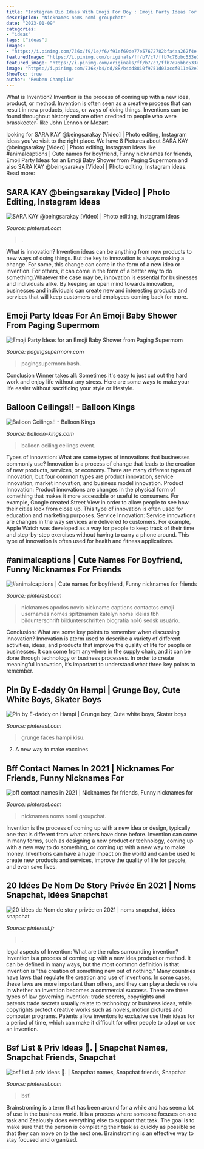 ```yaml
---
title: "Instagram Bio Ideas With Emoji For Boy : Emoji Party Ideas For An Emoji Baby Shower From Paging Supermom"
description: "Nicknames noms nomi groupchat"
date: "2023-01-09"
categories:
- "ideas"
tags: ["ideas"]
images:
- "https://i.pinimg.com/736x/f9/1e/f6/f91ef69de77e57672782bfa4aa262f4e.jpg"
featuredImage: "https://i.pinimg.com/originals/ff/b7/c7/ffb7c76bbc533e16e053207f507db9d9.jpg"
featured_image: "https://i.pinimg.com/originals/ff/b7/c7/ffb7c76bbc533e16e053207f507db9d9.jpg"
image: "https://i.pinimg.com/736x/b4/dd/88/b4dd8810f9751d03accf011a62e77ec1.jpg"
ShowToc: true
author: "Reuben Champlin"
---
```



What is Invention?
Invention is the process of coming up with a new idea, product, or method. Invention is often seen as a creative process that can result in new products, ideas, or ways of doing things. Inventions can be found throughout history and are often credited to people who were brasskeeter- like John Lennon or Mozart.

	

		
looking for SARA KAY @beingsarakay [Video] | Photo editing, Instagram ideas you've visit to the right place. We have 8 Pictures about SARA KAY @beingsarakay [Video] | Photo editing, Instagram ideas like #animalcaptions | Cute names for boyfriend, Funny nicknames for friends, Emoji Party Ideas for an Emoji Baby Shower from Paging Supermom and also SARA KAY @beingsarakay [Video] | Photo editing, Instagram ideas. Read more:
		
    
## SARA KAY @beingsarakay [Video] | Photo Editing, Instagram Ideas

<img loading=lazy src="https://i.pinimg.com/736x/b4/dd/88/b4dd8810f9751d03accf011a62e77ec1.jpg" onerror="this.onerror=null;this.src='https://tse4.mm.bing.net/th?id=OIP.XkryPpd54NGT0RPgp3-0twHaNK&amp;pid=15.1';" alt="SARA KAY @beingsarakay [Video] | Photo editing, Instagram ideas">

_Source: pinterest.com_

>. 

	

What is innovation?
Invention ideas can be anything from new products to new ways of doing things. But the key to innovation is always making a change. For some, this change can come in the form of a new idea or invention. For others, it can come in the form of a better way to do something.Whatever the case may be, innovation is essential for businesses and individuals alike. By keeping an open mind towards innovation, businesses and individuals can create new and interesting products and services that will keep customers and employees coming back for more.

    
## Emoji Party Ideas For An Emoji Baby Shower From Paging Supermom

<img loading=lazy src="https://pagingsupermom.com/wp-content/uploads/2016/09/Emoji-Baby-Shower-Invite.jpg" onerror="this.onerror=null;this.src='https://tse1.mm.bing.net/th?id=OIP.LjPn9Rzk-tX0rs9mfS3MKAHaK1&amp;pid=15.1';" alt="Emoji Party Ideas for an Emoji Baby Shower from Paging Supermom">

_Source: pagingsupermom.com_

>pagingsupermom bash. 

	

Conclusion
Winner takes all: Sometimes it's easy to just cut out the hard work and enjoy life without any stress. Here are some ways to make your life easier without sacrificing your style or lifestyle.

    
## Balloon Ceilings!! - Balloon Kings

<img loading=lazy src="https://cdn11.bigcommerce.com/s-af2f8xc7r2/product_images/uploaded_images/cbb33278-3dd5-460f-b2e8-81015357f44e.jpeg" onerror="this.onerror=null;this.src='https://tse3.mm.bing.net/th?id=OIP.oGkM2amiamqo348Ic_FarwHaFj&amp;pid=15.1';" alt="Balloon Ceilings!! - Balloon Kings">

_Source: balloon-kings.com_

>balloon ceiling ceilings event. 

	

Types of innovation: What are some types of innovations that businesses commonly use?
Innovation is a process of change that leads to the creation of new products, services, or economy. There are many different types of innovation, but four common types are product innovation, service innovation, market innovation, and business model innovation. 
Product Innovation: Product innovations are changes in the physical form of something that makes it more accessible or useful to consumers. For example, Google created Street View in order to allow people to see how their cities look from close up. This type of innovation is often used for education and marketing purposes. Service Innovation: Service innovations are changes in the way services are delivered to customers. For example, Apple Watch was developed as a way for people to keep track of their time and step-by-step exercises without having to carry a phone around. This type of innovation is often used for health and fitness applications.

    
## #animalcaptions | Cute Names For Boyfriend, Funny Nicknames For Friends

<img loading=lazy src="https://i.pinimg.com/736x/4b/8b/3c/4b8b3cb73cc0fd2f0acbd1232b5d4be4.jpg" onerror="this.onerror=null;this.src='https://tse1.mm.bing.net/th?id=OIP.y5-AghaS01J2wfQMnFGppQHaNK&amp;pid=15.1';" alt="#animalcaptions | Cute names for boyfriend, Funny nicknames for friends">

_Source: pinterest.com_

>nicknames apodos novio nickname captions contactos emoji usernames nomes spitznamen katelyn noms ideias tbh bildunterschrift bildunterschriften biografía no16 sedsk usuário. 

	

Conclusion: What are some key points to remember when discussing innovation?
Innovation is aterm used to describe a variety of different activities, ideas, and products that improve the quality of life for people or businesses. It can come from anywhere in the supply chain, and it can be done through technology or business processes. In order to create meaningful innovation, it’s important to understand what three key points to remember.

    
## Pin By E-daddy On Hampi | Grunge Boy, Cute White Boys, Skater Boys

<img loading=lazy src="https://i.pinimg.com/originals/ff/b7/c7/ffb7c76bbc533e16e053207f507db9d9.jpg" onerror="this.onerror=null;this.src='https://tse1.mm.bing.net/th?id=OIP.zz3GOdgwdjOcvvHdt2WVfgHaNL&amp;pid=15.1';" alt="Pin by E-daddy on Hampi | Grunge boy, Cute white boys, Skater boys">

_Source: pinterest.com_

>grunge faces hampi kisu. 

	

2. A new way to make vaccines 

    
## Bff Contact Names In 2021 | Nicknames For Friends, Funny Nicknames For

<img loading=lazy src="https://i.pinimg.com/736x/f9/1e/f6/f91ef69de77e57672782bfa4aa262f4e.jpg" onerror="this.onerror=null;this.src='https://tse4.mm.bing.net/th?id=OIP.l4Q_Sf0AV7yq9sqYzRxL_gHaNK&amp;pid=15.1';" alt="bff contact names in 2021 | Nicknames for friends, Funny nicknames for">

_Source: pinterest.com_

>nicknames noms nomi groupchat. 

	

Invention is the process of coming up with a new idea or design, typically one that is different from what others have done before. Invention can come in many forms, such as designing a new product or technology, coming up with a new way to do something, or coming up with a new way to make money. Inventions can have a huge impact on the world and can be used to create new products and services, improve the quality of life for people, and even save lives.

    
## 20 Idées De Nom De Story Privée En 2021 | Noms Snapchat, Idées Snapchat

<img loading=lazy src="https://i.pinimg.com/236x/5a/07/03/5a07032b44e8d682a96a6a51a5c04399.jpg" onerror="this.onerror=null;this.src='https://tse1.mm.bing.net/th?id=OIP.1QuihEMyMIXr7PremIZxCQAAAA&amp;pid=15.1';" alt="20 idées de Nom de story privée en 2021 | noms snapchat, idées snapchat">

_Source: pinterest.fr_

>. 

	

legal aspects of Invention: What are the rules surrounding invention?
Invention is a process of coming up with a new idea,product or method. It can be defined in many ways, but the most common definition is that invention is "the creation of something new out of nothing." Many countries have laws that regulate the creation and use of inventions. In some cases, these laws are more important than others, and they can play a decisive role in whether an invention becomes a commercial success.
There are three types of law governing invention: trade secrets, copyrights and patents.trade secrets usually relate to technology or business ideas, while copyrights protect creative works such as novels, motion pictures and computer programs. Patents allow inventors to exclusive use their ideas for a period of time, which can make it difficult for other people to adopt or use an invention.

    
## Bsf List &amp; Priv Ideas 🏹. | Snapchat Names, Snapchat Friends, Snapchat

<img loading=lazy src="https://i.pinimg.com/736x/46/e2/1d/46e21d341e2d37170853e7f5d0428dff.jpg" onerror="this.onerror=null;this.src='https://tse1.mm.bing.net/th?id=OIP.VausA7M-Y4dASJYpM4v2lAHaQA&amp;pid=15.1';" alt="bsf list &amp; priv ideas 🏹. | Snapchat names, Snapchat friends, Snapchat">

_Source: pinterest.com_

>bsf. 

	

Brainstroming is a term that has been around for a while and has seen a lot of use in the business world. It is a process where someone focuses on one task and Zealously does everything else to support that task. The goal is to make sure that the person is completing their task as quickly as possible so that they can move on to the next one. Brainstroming is an effective way to stay focused and organized.

